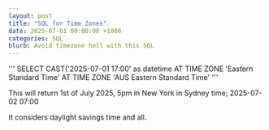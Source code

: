 ```yaml
---
layout: post
title: "SQL for Time Zones"
date: 2025-07-01 00:00:00 +1000
categories: SQL
blurb: Avoid timezone hell with this SQL
---
```


'''
SELECT 
   CAST('2025-07-01 17:00' as datetime
   AT TIME ZONE 'Eastern Standard Time'
   AT TIME ZONE 'AUS Eastern Standard Time'
'''

This will return 1st of July 2025, 5pm in New York in Sydney time; 2025-07-02 07:00

It considers daylight savings time and all.
